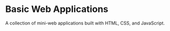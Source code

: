 # Basic Web Applications
A collection of mini-web applications built with HTML, CSS, and JavaScript.
